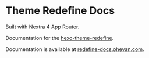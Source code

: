 # Theme Redefine Docs

Built with Nextra 4 App Router.

Documentation for the [hexo-theme-redefine](https://github.com/evannotfound/hexo-theme-redefine).

Documentation is available at [redefine-docs.ohevan.com](https://redefine-docs.ohevan.com).
